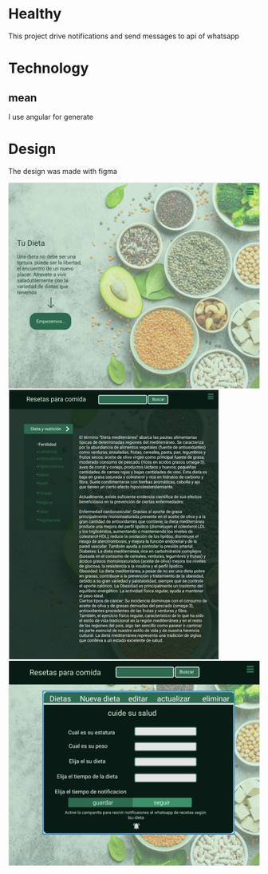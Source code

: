 # Healthy

This project drive notifications and send messages to api of whatsapp

# Technology 
## mean 

I use angular for generate 

# Design 

 The design was made with figma

![Screenshot](readme/entrada.png)
<br>
![Screenshot](readme/dashboard.png)
<br>
![Screenshot](readme/crud.png)
 
